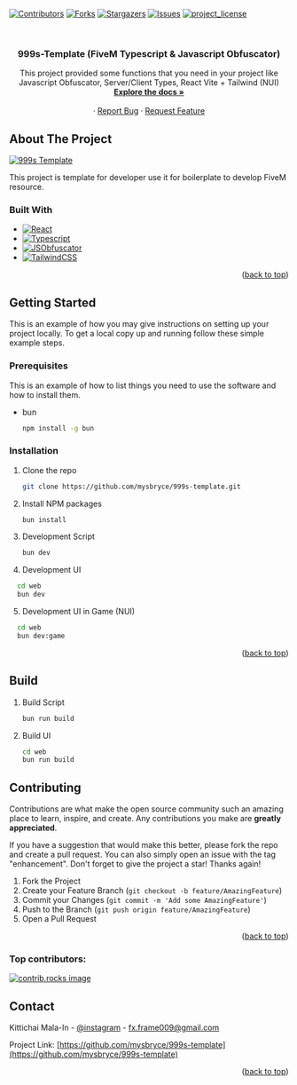 <!-- Improved compatibility of back to top link: See: https://github.com/othneildrew/Best-README-Template/pull/73 -->
<a id="readme-top"></a>
<!--
*** Thanks for checking out the Best-README-Template. If you have a suggestion
*** that would make this better, please fork the repo and create a pull request
*** or simply open an issue with the tag "enhancement".
*** Don't forget to give the project a star!
*** Thanks again! Now go create something AMAZING! :D
-->



<!-- PROJECT SHIELDS -->
<!--
*** I'm using markdown "reference style" links for readability.
*** Reference links are enclosed in brackets [ ] instead of parentheses ( ).
*** See the bottom of this document for the declaration of the reference variables
*** for contributors-url, forks-url, etc. This is an optional, concise syntax you may use.
*** https://www.markdownguide.org/basic-syntax/#reference-style-links
-->
[![Contributors][contributors-shield]][contributors-url]
[![Forks][forks-shield]][forks-url]
[![Stargazers][stars-shield]][stars-url]
[![Issues][issues-shield]][issues-url]
[![project_license][license-shield]][license-url]



<!-- PROJECT LOGO -->
<br />
<div align="center">

<h3 align="center">999s-Template (FiveM Typescript & Javascript Obfuscator)</h3>

  <p align="center">
    This project provided some functions that you need in your project like Javascript Obfuscator, Server/Client Types, React Vite + Tailwind (NUI)
    <br />
    <a href="https://999s.mintlify.app/"><strong>Explore the docs »</strong></a>
    <br />
    <br />
    &middot;
    <a href="https://github.com/mysbryce/999s-template/issues/new?labels=bug&template=bug-report---.md">Report Bug</a>
    &middot;
    <a href="https://github.com/mysbryce/999s-template/issues/new?labels=enhancement&template=feature-request---.md">Request Feature</a>
  </p>
</div>

<!-- ABOUT THE PROJECT -->
## About The Project

[![999s Template][product-screenshot]](999s.mintlify.app)

This project is template for developer use it for boilerplate to develop FiveM resource.

### Built With

* [![React][React.js]][React-url]
* [![Typescript][Typescript-badge]][Typescript-url]
* [![JSObfuscator][JSObfuscator-badge]][JSObfuscator-url]
* [![TailwindCSS][Tailwindcss-badge]][Tailwindcss-url]

<p align="right">(<a href="#readme-top">back to top</a>)</p>

<!-- GETTING STARTED -->
## Getting Started

This is an example of how you may give instructions on setting up your project locally.
To get a local copy up and running follow these simple example steps.

### Prerequisites

This is an example of how to list things you need to use the software and how to install them.
* bun
  ```sh
  npm install -g bun
  ```

### Installation

1. Clone the repo
   ```sh
   git clone https://github.com/mysbryce/999s-template.git
   ```
2. Install NPM packages
   ```sh
   bun install
   ```
3. Development Script
   ```sh
   bun dev
   ```
4. Development UI
  ```sh
    cd web
    bun dev
  ```
5. Development UI in Game (NUI)
  ```sh
    cd web
    bun dev:game
  ```

<p align="right">(<a href="#readme-top">back to top</a>)</p>



<!-- USAGE EXAMPLES -->
## Build

1. Build Script
    ```sh
    bun run build
    ```
2. Build UI
    ```sh
    cd web
    bun run build
    ```

<!-- CONTRIBUTING -->
## Contributing

Contributions are what make the open source community such an amazing place to learn, inspire, and create. Any contributions you make are **greatly appreciated**.

If you have a suggestion that would make this better, please fork the repo and create a pull request. You can also simply open an issue with the tag "enhancement".
Don't forget to give the project a star! Thanks again!

1. Fork the Project
2. Create your Feature Branch (`git checkout -b feature/AmazingFeature`)
3. Commit your Changes (`git commit -m 'Add some AmazingFeature'`)
4. Push to the Branch (`git push origin feature/AmazingFeature`)
5. Open a Pull Request

<p align="right">(<a href="#readme-top">back to top</a>)</p>

### Top contributors:

<a href="https://github.com/mysbryce/999s-template/graphs/contributors">
  <img src="https://contrib.rocks/image?repo=mysbryce/999s-template" alt="contrib.rocks image" />
</a>

<!-- CONTACT -->
## Contact

Kittichai Mala-In - [@instagram](https://instagram.com/mysffrms) - fx.frame009@gmail.com

Project Link: [https://github.com/mysbryce/999s-template](https://github.com/mysbryce/999s-template)

<p align="right">(<a href="#readme-top">back to top</a>)</p>


<!-- MARKDOWN LINKS & IMAGES -->
<!-- https://www.markdownguide.org/basic-syntax/#reference-style-links -->
[contributors-shield]: https://img.shields.io/github/contributors/mysbryce/999s-template.svg?style=for-the-badge
[contributors-url]: https://github.com/mysbryc/999s-template/graphs/contributors
[forks-shield]: https://img.shields.io/github/forks/mysbryce/999s-template.svg?style=for-the-badge
[forks-url]: https://github.com/mysbryce/999s-template/network/members
[stars-shield]: https://img.shields.io/github/stars/mysbryce/999s-template.svg?style=for-the-badge
[stars-url]: https://github.com/mysbryce/999s-template/stargazers
[issues-shield]: https://img.shields.io/github/issues/mysbryce/999s-template.svg?style=for-the-badge
[issues-url]: https://github.com/mysbryce/999s-template/issues
[license-shield]: https://img.shields.io/github/license/mysbryce/999s-template.svg?style=for-the-badge
[license-url]: https://github.com/mysbryce/999s-template/blob/master/LICENSE.txt
[React.js]: https://img.shields.io/badge/React-20232A?style=for-the-badge&logo=react&logoColor=61DAFB
[React-url]: https://reactjs.org/
[Typescript-badge]: https://shields.io/badge/TypeScript-3178C6?logo=TypeScript&logoColor=FFF&style=flat-square
[Typescript-url]: https://www.typescriptlang.org/
[JSObfuscator-badge]: https://img.shields.io/badge/javascript-obfuscator-obfuscator
[JSObfuscator-url]: https://www.npmjs.com/package/javascript-obfuscator
[Tailwindcss-badge]: https://img.shields.io/badge/tailwindcss-0F172A?&logo=tailwindcss
[Tailwindcss-url]: https://tailwindcss.com/
[product-screenshot]: https://i.ibb.co/bR70g563/999s-template-thumbnail.jpg
